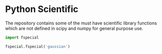# Python Scientific 
The repository contains some of the must have scientific library functions which are not defined in scipy and numpy for general purpose use.

```python
import fspecial

fspecial.fspecial('gaussian')
```
